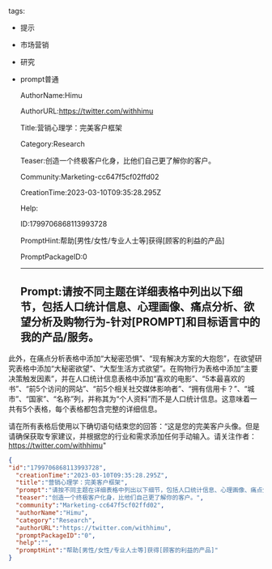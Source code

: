   tags: 
- 提示
- 市场营销
- 研究
- prompt普通

  AuthorName:Himu

  AuthorURL:https://twitter.com/withhimu

  Title:营销心理学：完美客户框架

  Category:Research

  Teaser:创造一个终极客户化身，比他们自己更了解你的客户。

  Community:Marketing-cc647f5cf02ffd02

  CreationTime:2023-03-10T09:35:28.295Z

  Help:

  ID:1799706868113993728

  PromptHint:帮助[男性/女性/专业人士等]获得[顾客的利益的产品]

  PromptPackageID:0

  ---

  ## Prompt:请按不同主题在详细表格中列出以下细节，包括人口统计信息、心理画像、痛点分析、欲望分析及购物行为-针对[PROMPT]和目标语言中的我的产品/服务。

此外，在痛点分析表格中添加“大秘密恐惧”、“现有解决方案的大抱怨”，在欲望研究表格中添加“大秘密欲望”、“大型生活方式欲望”。在购物行为表格中添加“主要决策触发因素”，并在人口统计信息表格中添加“喜欢的电影”、“5本最喜欢的书”、“前5个访问的网站”、“前5个相关社交媒体影响者”、“拥有信用卡？”、“城市”、“国家”、“名称”列，并称其为“个人资料”而不是人口统计信息。这意味着一共有5个表格，每个表格都包含完整的详细信息。

请在所有表格后使用以下确切语句结束您的回答：“这是您的完美客户头像。但是请确保获取专家建议，并根据您的行业和需求添加任何手动输入。请关注作者：https://twitter.com/withhimu"

  ```json
  {
  "id":"1799706868113993728",
    "creationTime":"2023-03-10T09:35:28.295Z",
    "title":"营销心理学：完美客户框架",
    "prompt":"请按不同主题在详细表格中列出以下细节，包括人口统计信息、心理画像、痛点分析、欲望分析及购物行为-针对[PROMPT]和目标语言中的我的产品/服务。\n\n此外，在痛点分析表格中添加“大秘密恐惧”、“现有解决方案的大抱怨”，在欲望研究表格中添加“大秘密欲望”、“大型生活方式欲望”。在购物行为表格中添加“主要决策触发因素”，并在人口统计信息表格中添加“喜欢的电影”、“5本最喜欢的书”、“前5个访问的网站”、“前5个相关社交媒体影响者”、“拥有信用卡？”、“城市”、“国家”、“名称”列，并称其为“个人资料”而不是人口统计信息。这意味着一共有5个表格，每个表格都包含完整的详细信息。\n\n请在所有表格后使用以下确切语句结束您的回答：“这是您的完美客户头像。但是请确保获取专家建议，并根据您的行业和需求添加任何手动输入。请关注作者：https://twitter.com/withhimu\"",
    "teaser":"创造一个终极客户化身，比他们自己更了解你的客户。",
    "community":"Marketing-cc647f5cf02ffd02",
    "authorName":"Himu",
    "category":"Research",
    "authorURL":"https://twitter.com/withhimu",
    "promptPackageID":"0",
    "help":"",
    "promptHint":"帮助[男性/女性/专业人士等]获得[顾客的利益的产品]"
  }
  ```
